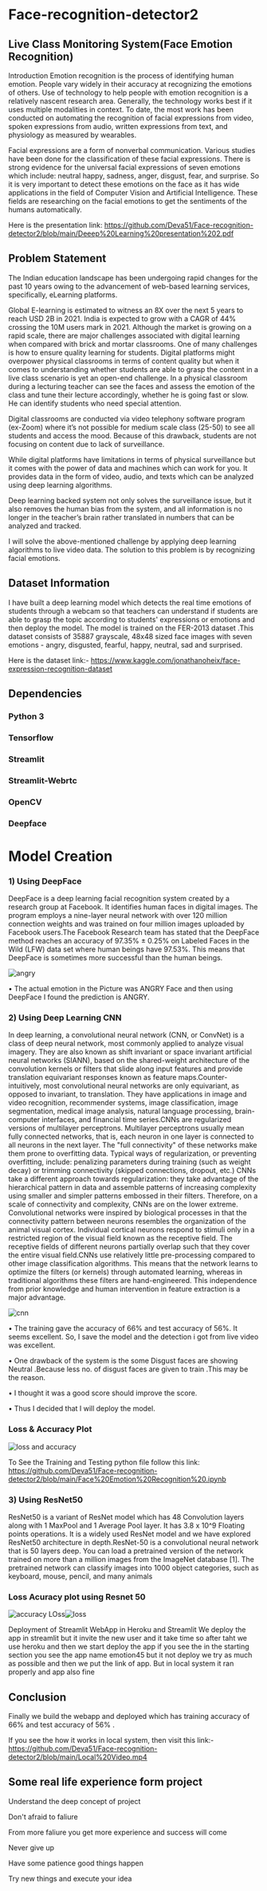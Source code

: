 # Face-recognition-detector2
 
## Live Class Monitoring System(Face Emotion Recognition)
Introduction
Emotion recognition is the process of identifying human emotion. People vary widely in their accuracy at recognizing the emotions of others. Use of technology to help people with emotion recognition is a relatively nascent research area. Generally, the technology works best if it uses multiple modalities in context. To date, the most work has been conducted on automating the recognition of facial expressions from video, spoken expressions from audio, written expressions from text, and physiology as measured by wearables.

Facial expressions are a form of nonverbal communication. Various studies have been done for the classification of these facial expressions. There is strong evidence for the universal facial expressions of seven emotions which include: neutral happy, sadness, anger, disgust, fear, and surprise. So it is very important to detect these emotions on the face as it has wide applications in the field of Computer Vision and Artificial Intelligence. These fields are researching on the facial emotions to get the sentiments of the humans automatically.

Here is the presentation link: https://github.com/Deva51/Face-recognition-detector2/blob/main/Deeep%20Learning%20presentation%202.pdf

## Problem Statement
The Indian education landscape has been undergoing rapid changes for the past 10 years owing to the advancement of web-based learning services, specifically, eLearning platforms.

Global E-learning is estimated to witness an 8X over the next 5 years to reach USD 2B in 2021. India is expected to grow with a CAGR of 44% crossing the 10M users mark in 2021. Although the market is growing on a rapid scale, there are major challenges associated with digital learning when compared with brick and mortar classrooms. One of many challenges is how to ensure quality learning for students. Digital platforms might overpower physical classrooms in terms of content quality but when it comes to understanding whether students are able to grasp the content in a live class scenario is yet an open-end challenge. In a physical classroom during a lecturing teacher can see the faces and assess the emotion of the class and tune their lecture accordingly, whether he is going fast or slow. He can identify students who need special attention.

Digital classrooms are conducted via video telephony software program (ex-Zoom) where it’s not possible for medium scale class (25-50) to see all students and access the mood. Because of this drawback, students are not focusing on content due to lack of surveillance.

While digital platforms have limitations in terms of physical surveillance but it comes with the power of data and machines which can work for you. It provides data in the form of video, audio, and texts which can be analyzed using deep learning algorithms.

Deep learning backed system not only solves the surveillance issue, but it also removes the human bias from the system, and all information is no longer in the teacher’s brain rather translated in numbers that can be analyzed and tracked.

I will solve the above-mentioned challenge by applying deep learning algorithms to live video data. The solution to this problem is by recognizing facial emotions.

## Dataset Information
I have built a deep learning model which detects the real time emotions of students through a webcam so that teachers can understand if students are able to grasp the topic according to students' expressions or emotions and then deploy the model. The model is trained on the FER-2013 dataset .This dataset consists of 35887 grayscale, 48x48 sized face images with seven emotions - angry, disgusted, fearful, happy, neutral, sad and surprised. 

Here is the dataset link:- https://www.kaggle.com/jonathanoheix/face-expression-recognition-dataset

## Dependencies
### Python 3
### Tensorflow
### Streamlit
### Streamlit-Webrtc
### OpenCV
### Deepface
# Model Creation
### 1) Using DeepFace
DeepFace is a deep learning facial recognition system created by a research group at Facebook. It identifies human faces in digital images. The program employs a nine-layer neural network with over 120 million connection weights and was trained on four million images uploaded by Facebook users.The Facebook Research team has stated that the DeepFace method reaches an accuracy of 97.35% ± 0.25% on Labeled Faces in the Wild (LFW) data set where human beings have 97.53%. This means that DeepFace is sometimes more successful than the human beings.

![angry](https://user-images.githubusercontent.com/87231619/127726624-4dabd8ed-0abf-4552-bd0f-66a4f1986b3d.png)


• The actual emotion in the Picture was ANGRY Face and then using DeepFace I found the prediction is ANGRY.

### 2) Using Deep Learning CNN
In deep learning, a convolutional neural network (CNN, or ConvNet) is a class of deep neural network, most commonly applied to analyze visual imagery. They are also known as shift invariant or space invariant artificial neural networks (SIANN), based on the shared-weight architecture of the convolution kernels or filters that slide along input features and provide translation equivariant responses known as feature maps.Counter-intuitively, most convolutional neural networks are only equivariant, as opposed to invariant, to translation. They have applications in image and video recognition, recommender systems, image classification, image segmentation, medical image analysis, natural language processing, brain-computer interfaces, and financial time series.CNNs are regularized versions of multilayer perceptrons. Multilayer perceptrons usually mean fully connected networks, that is, each neuron in one layer is connected to all neurons in the next layer. The "full connectivity" of these networks make them prone to overfitting data. Typical ways of regularization, or preventing overfitting, include: penalizing parameters during training (such as weight decay) or trimming connectivity (skipped connections, dropout, etc.) CNNs take a different approach towards regularization: they take advantage of the hierarchical pattern in data and assemble patterns of increasing complexity using smaller and simpler patterns embossed in their filters. Therefore, on a scale of connectivity and complexity, CNNs are on the lower extreme. Convolutional networks were inspired by biological processes in that the connectivity pattern between neurons resembles the organization of the animal visual cortex. Individual cortical neurons respond to stimuli only in a restricted region of the visual field known as the receptive field. The receptive fields of different neurons partially overlap such that they cover the entire visual field.CNNs use relatively little pre-processing compared to other image classification algorithms. This means that the network learns to optimize the filters (or kernels) through automated learning, whereas in traditional algorithms these filters are hand-engineered. This independence from prior knowledge and human intervention in feature extraction is a major advantage.

![cnn](https://user-images.githubusercontent.com/87231619/127726630-17556efe-75e6-4505-aa55-36bbf84661a7.jpg)


• The training gave the accuracy of 66% and test accuracy of 56%. It seems excellent. So, I save the model and the detection i got from live video was excellent.

• One drawback of the system is the some Disgust faces are showing Neutral .Because less no. of disgust faces are given to train .This may be the reason.

• I thought it was a good score should improve the score.

• Thus I decided that I will deploy the model.

### Loss & Accuracy Plot
![loss and accuracy](https://user-images.githubusercontent.com/87231619/127726635-e6155845-2b5e-40b5-a8e4-6c0029cd98bf.png)


To See the Training and Testing python file follow this link: https://github.com/Deva51/Face-recognition-detector2/blob/main/Face%20Emotion%20Recognition%20.ipynb

### 3) Using ResNet50
ResNet50 is a variant of ResNet model which has 48 Convolution layers along with 1 MaxPool and 1 Average Pool layer. It has 3.8 x 10^9 Floating points operations. It is a widely used ResNet model and we have explored ResNet50 architecture in depth.ResNet-50 is a convolutional neural network that is 50 layers deep. You can load a pretrained version of the network trained on more than a million images from the ImageNet database [1]. The pretrained network can classify images into 1000 object categories, such as keyboard, mouse, pencil, and many animals

### Loss Acuracy plot using Resnet 50
![accuracy](https://user-images.githubusercontent.com/87231619/127726652-e151899e-0db5-4d7b-965d-eb87a7e3add8.png)
 LOss![loss](https://user-images.githubusercontent.com/87231619/127726663-66fa2078-fff2-4060-9138-cbc6dfadaeee.png)


Deployment of Streamlit WebApp in Heroku and Streamlit
We deploy the app in streamlit but it invite the new user and it take time so after taht we use heroku and then we start deploy the app if you see the in the starting section you see the app name emotion45 but it not deploy we try as much as possible and then we put the link of app. But in local system it ran properly and app also fine

## Conclusion
Finally we build the webapp and deployed which has training accuracy of 66% and test accuracy of 56% .

If you see the how it works in local system, then visit this link:- https://github.com/Deva51/Face-recognition-detector2/blob/main/Local%20Video.mp4

## Some real life experience form project
Understand the deep concept of project

Don't afraid to faliure

From more faliure you get more experience and success will come

Never give up

Have some patience good things happen

Try new things and execute your idea
